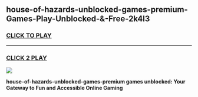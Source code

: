 
## house-of-hazards-unblocked-games-premium-Games-Play-Unblocked-&-Free-2k4l3
<h3>
<a href="https://premium76.site?title=house-of-hazards-unblocked-games-premium&ref=24A">CLICK TO PLAY</a></h3>
<hr>

<h3>
<a href="https://premium76.site?title=house-of-hazards-unblocked-games-premium&ref=24A">CLICK 2 PLAY</a>
  
</h3>

<a href="https://premium76.site?title=house-of-hazards-unblocked-games-premium&ref=24A"><img src="https://clearcache.store/games.png"></a>


**house-of-hazards-unblocked-games-premium games unblocked: Your Gateway to Fun and Accessible Online Gaming**

